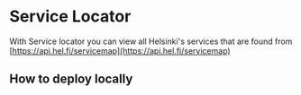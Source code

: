 # Service Locator

With Service locator you can view all Helsinki's services that are found from [https://api.hel.fi/servicemap](https://api.hel.fi/servicemap)


## How to deploy locally